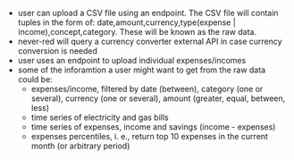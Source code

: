 - user can upload a CSV file using an endpoint. The CSV file will contain tuples in the form of: 
date,amount,currency,type(expense | income),concept,category. These will be known as the raw data. 
- never-red will query a currency converter external API in case currency conversion is needed
- user uses an endpoint to upload individual expenses/incomes
- some of the inforamtion a user might want to get from the raw data could be: 
    - expenses/income, filtered by date (between), category (one or several), currency (one or several), amount (greater, equal, between, less)
    - time series of electricity and gas bills
    - time series of expenses, income and savings (income - expenses)
    - expenses percentiles, i. e., return top 10 expenses in the current month (or arbitrary period)